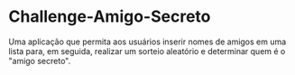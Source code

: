 # Challenge-Amigo-Secreto
 Uma aplicação que permita aos usuários inserir nomes de amigos em uma lista para, em seguida, realizar um sorteio aleatório e determinar quem é o "amigo secreto".
